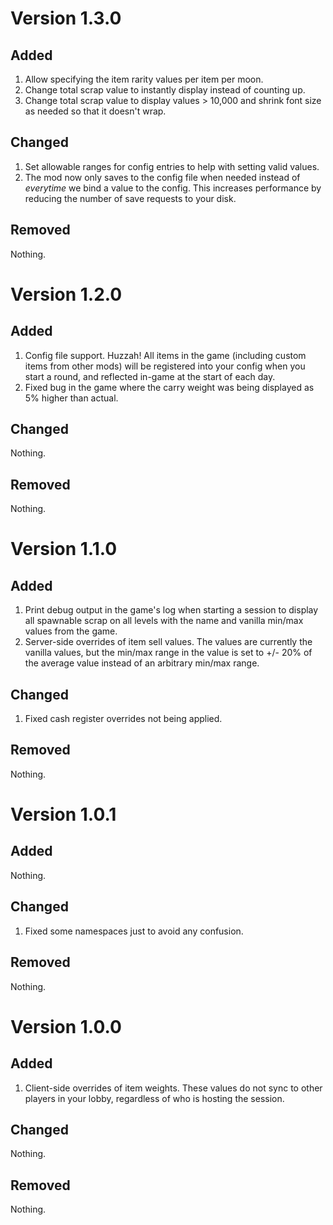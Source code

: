 # Version 1.3.0

## Added

1. Allow specifying the item rarity values per item per moon.
2. Change total scrap value to instantly display instead of counting up.
3. Change total scrap value to display values > 10,000 and shrink font size as needed so that it doesn't wrap.

## Changed

1. Set allowable ranges for config entries to help with setting valid values.
2. The mod now only saves to the config file when needed instead of _everytime_ we bind a value to the config. This
   increases performance by reducing the number of save requests to your disk.

## Removed

Nothing.

# Version 1.2.0

## Added

1. Config file support. Huzzah! All items in the game (including custom items from other mods) will be registered into
   your config when you start a round, and reflected in-game at the start of each day.
2. Fixed bug in the game where the carry weight was being displayed as 5% higher than actual.

## Changed

Nothing.

## Removed

Nothing.

# Version 1.1.0

## Added

1. Print debug output in the game's log when starting a session to display all spawnable scrap on all levels with the
   name and vanilla min/max values from the game.
2. Server-side overrides of item sell values. The values are currently the vanilla values, but the min/max range in the
   value is set to +/- 20% of the average value instead of an arbitrary min/max range.

## Changed

1. Fixed cash register overrides not being applied.

## Removed

Nothing.

# Version 1.0.1

## Added

Nothing.

## Changed

1. Fixed some namespaces just to avoid any confusion.

## Removed

Nothing.

# Version 1.0.0

## Added

1. Client-side overrides of item weights. These values do not sync to other players in your lobby, regardless of who is
   hosting the session.

## Changed

Nothing.

## Removed

Nothing.